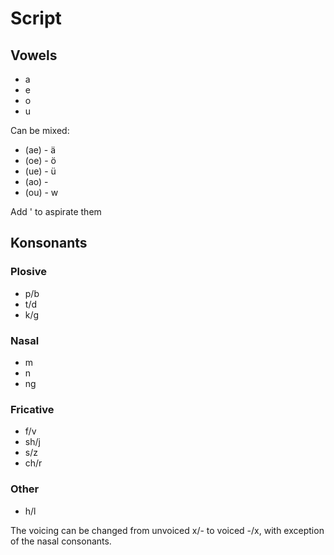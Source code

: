 # Script
## Vowels
 - a
 - e
 - o
 - u

Can be mixed:
 - (ae) - ä
 - (oe) - ö
 - (ue) - ü
 - (ao) -
 - (ou) - w

Add ' to aspirate them
## Konsonants
### Plosive
 - p/b
 - t/d
 - k/g
### Nasal
 - m
 - n
 - ng
### Fricative
 - f/v
 - sh/j
 - s/z
 - ch/r
### Other
 - h/l

The voicing can be changed from unvoiced x/- to voiced -/x, with exception of the nasal consonants.
